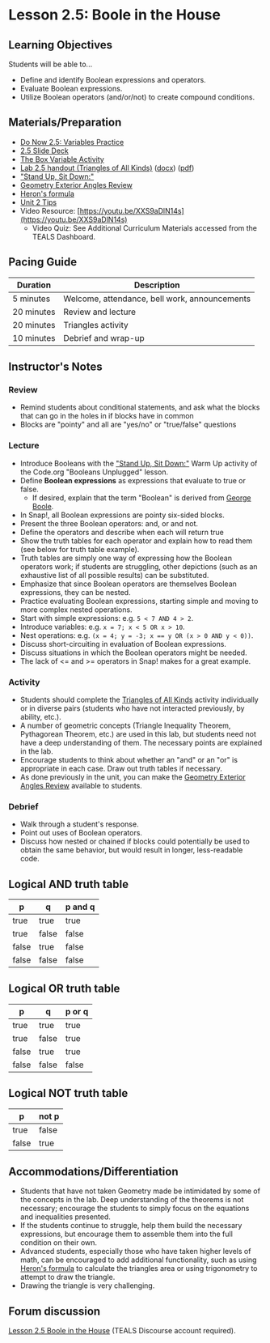 # Lesson 2.5: Boole in the House

## Learning Objectives

Students will be able to...

* Define and identify Boolean expressions and operators.
* Evaluate Boolean expressions.
* Utilize Boolean operators (and/or/not) to create compound conditions.

## Materials/Preparation

* [Do Now 2.5: Variables Practice](do_now_25.md)
* [2.5 Slide Deck](https://github.com/TEALSK12/introduction-to-computer-science/raw/master/slidedecks/TEALS%20SNAP%202.5.pptx)
* [The Box Variable Activity](https://teachinglondoncomputing.org/resources/inspiring-unplugged-classroom-activities/the-box-variable-activity/)
* [Lab 2.5 handout (Triangles of All Kinds)](lab_25.md) ([docx](https://github.com/TEALSK12/introduction-to-computer-science/raw/master/Unit%202%20Word/Lab%202.5%20Triangles%20of%20All%20Kinds.docx)) ([pdf](https://github.com/TEALSK12/introduction-to-computer-science/raw/master/Unit%202%20PDF/Lab%202.5%20Triangles%20of%20All%20Kinds.pdf))
* ["Stand Up, Sit Down:"](https://curriculum.code.org/csd-1718/unit3/10/)
* [Geometry Exterior Angles Review](Geometry_Exterior_Angles.pdf)
* [Heron's formula](https://en.wikipedia.org/wiki/Heron%27s_formula)
* [Unit 2 Tips](unit_1_tips.md)
* Video Resource: [https://youtu.be/XXS9aDlN14s](https://youtu.be/XXS9aDlN14s)
  * Video Quiz: See Additional Curriculum Materials accessed from the TEALS Dashboard.

## Pacing Guide

| Duration   | Description                                   |
| ---------- | --------------------------------------------- |
| 5 minutes  | Welcome, attendance, bell work, announcements |
| 20 minutes | Review and lecture                            |
| 20 minutes | Triangles activity                            |
| 10 minutes | Debrief and wrap-up                           |

## Instructor's Notes

### Review

* Remind students about conditional statements, and ask what the blocks that can go in the holes in if blocks have in common
* Blocks are "pointy" and all  are "yes/no" or "true/false" questions

### Lecture

* Introduce Booleans with the ["Stand Up, Sit Down:"](https://curriculum.code.org/csd-1718/unit3/10/) Warm Up activity of the Code.org "Booleans Unplugged" lesson.
* Define **Boolean expressions** as expressions that evaluate to true or false.
  * If desired, explain that the term "Boolean" is derived from [George Boole](https://en.wikipedia.org/wiki/George_Boole).
* In Snap!, all Boolean expressions are pointy six-sided blocks.
* Present the three Boolean operators: and, or and not.
* Define the operators and describe when each will return true
* Show the truth tables for each operator and explain how to read them (see below for truth table example).
* Truth tables are simply one way of expressing how the Boolean operators work; if students are struggling, other depictions (such as an exhaustive list of all possible results) can be substituted.
* Emphasize that since Boolean operators are themselves Boolean expressions, they can be nested.
* Practice evaluating Boolean expressions, starting simple and moving to more complex nested operations.
* Start with simple expressions: e.g. `5 < 7 AND 4 > 2`.
* Introduce variables: e.g. `x = 7; x < 5 OR x > 10`.
* Nest operations: e.g. `(x = 4; y = -3; x == y OR (x > 0 AND y < 0))`.
* Discuss short-circuiting in evaluation of Boolean expressions.
* Discuss situations in which the Boolean operators might be needed.
* The lack of <= and >= operators in Snap! makes for a great example.

### Activity

* Students should complete the [Triangles of All Kinds](lab_25.md) activity individually or in diverse pairs (students who have not interacted previously, by ability, etc.).
* A number of geometric concepts (Triangle Inequality Theorem, Pythagorean Theorem, etc.) are used in this lab, but students need not have a deep understanding of them.  The necessary points are explained in the lab.
* Encourage students to think about whether an "and" or an "or" is appropriate in each case.  Draw out truth tables if necessary.
* As done previously in the unit, you can make the [Geometry Exterior Angles Review](Geometry_Exterior_Angles.pdf) available to students.

### Debrief

* Walk through a student's response.
* Point out uses of Boolean operators.
* Discuss how nested or chained if blocks could potentially be used to obtain the same behavior, but would result in longer, less-readable code.

## Logical AND truth table

|   p   |   q   | p and q |
| ----- | ------| ------- |
| true  | true  | true    |
| true  | false | false   |
| false | true  | false   |
| false | false | false   |

## Logical OR truth table

|   p   |   q   | p or q |
| ----- | ------| ------ |
| true  | true  | true   |
| true  | false | true   |
| false | true  | true   |
| false | false | false  |

## Logical NOT truth table

|   p   | not p |
| ----- | ------|
| true  | false |
| false | true  |

## Accommodations/Differentiation

* Students that have not taken Geometry made be intimidated by some of the concepts in the lab.  Deep understanding of the theorems is not necessary; encourage the students to simply focus on the equations and inequalities presented.
* If the students continue to struggle, help them build the necessary expressions, but encourage them to assemble them into the full condition on their own.
* Advanced students, especially those who have taken higher levels of math, can be encouraged to add additional functionality, such as using [Heron's formula](https://en.wikipedia.org/wiki/Heron%27s_formula) to calculate the triangles area or using trigonometry to attempt to draw the triangle.
* Drawing the triangle is very challenging.

## Forum discussion

[Lesson 2.5 Boole in the House](http://forums.tealsk12.org/c/intro-unit-2-loops/lesson-2-5-boole-in-the-house) (TEALS Discourse account required).
